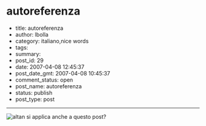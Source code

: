 # autoreferenza

- title: autoreferenza
- author: lbolla
- category: italiano,nice words
- tags: 
- summary: 
- post_id: 29
- date: 2007-04-08 12:45:37
- post_date_gmt: 2007-04-08 10:45:37
- comment_status: open
- post_name: autoreferenza
- status: publish
- post_type: post

----------------

![altan][1] si applica anche a questo post?

   [1]: http://data.kataweb.it/kpm2eolx/field/foto/foto/1553394
